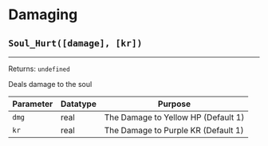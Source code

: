 # Damaging

## `Soul_Hurt([damage], [kr])`
---
 Returns: `undefined`

Deals damage to the soul

| Parameter | Datatype  | Purpose |
|-----------|-----------|---------|
|`dmg` |real |The Damage to Yellow HP (Default 1) |
|`kr` |real |The Damage to Purple KR (Default 1) |


















